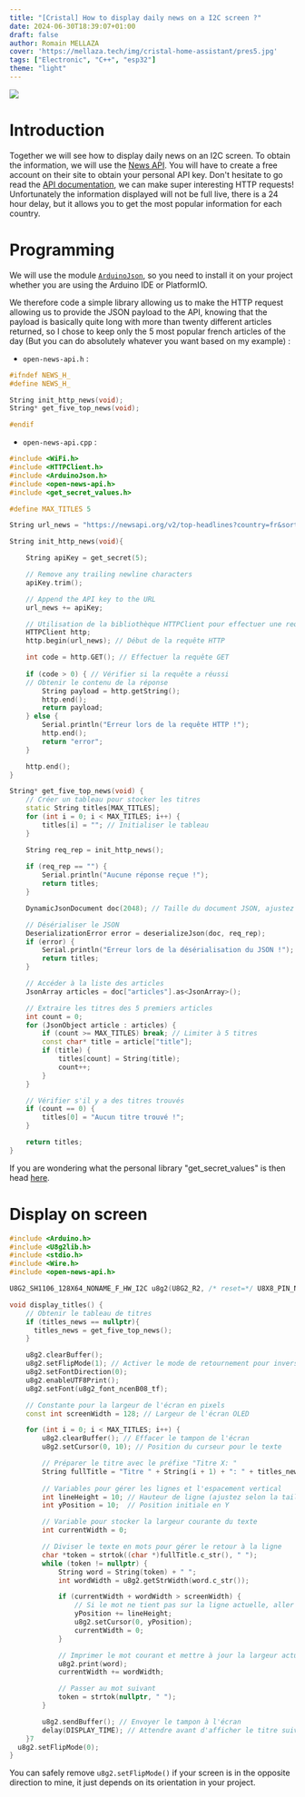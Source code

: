 ```yaml
---
title: "[Cristal] How to display daily news on a I2C screen ?"
date: 2024-06-30T18:39:07+01:00
draft: false
author: Romain MELLAZA
cover: 'https://mellaza.tech/img/cristal-home-assistant/pres5.jpg'
tags: ["Electronic", "C++", "esp32"]
theme: "light"
---
```


![](https://i0.wp.com/newsdata.io/blog/wp-content/uploads/2024/01/Snipaste_2021-11-28_13-55-49.jpg?fit=701%2C351&ssl=1)

# Introduction 
Together we will see how to display daily news on an I2C screen. To obtain the information, we will use the [News API](https://newsapi.org/). You will have to create a free account on their site to obtain your personal API key. Don't hesitate to go read the [API documentation](https://newsapi.org/docs), we can make super interesting HTTP requests! Unfortunately the information displayed will not be full live, there is a 24 hour delay, but it allows you to get the most popular information for each country.

# Programming
We will use the module [`ArduinoJson`](https://arduinojson.org/), so you need to install it on your project whether you are using the Arduino IDE or PlatformIO.

We therefore code a simple library allowing us to make the HTTP request allowing us to provide the JSON payload to the API, knowing that the payload is basically quite long with more than twenty different articles returned, so I chose to keep only the 5 most popular french articles of the day (But you can do absolutely whatever you want based on my example) :

* `open-news-api.h` :
```h
#ifndef NEWS_H_
#define NEWS_H_

String init_http_news(void);
String* get_five_top_news(void);

#endif
```

* `open-news-api.cpp` :
```cpp
#include <WiFi.h>
#include <HTTPClient.h>
#include <ArduinoJson.h>
#include <open-news-api.h>
#include <get_secret_values.h>

#define MAX_TITLES 5

String url_news = "https://newsapi.org/v2/top-headlines?country=fr&sortBy=popularity&apiKey=";

String init_http_news(void){

    String apiKey = get_secret(5);

    // Remove any trailing newline characters
    apiKey.trim();

    // Append the API key to the URL
    url_news += apiKey;

    // Utilisation de la bibliothèque HTTPClient pour effectuer une requête GET
    HTTPClient http;
    http.begin(url_news); // Début de la requête HTTP

    int code = http.GET(); // Effectuer la requête GET
    
    if (code > 0) { // Vérifier si la requête a réussi
    // Obtenir le contenu de la réponse
        String payload = http.getString();
        http.end();
        return payload;
    } else {
        Serial.println("Erreur lors de la requête HTTP !");
        http.end();
        return "error";
    }

    http.end();
}

String* get_five_top_news(void) {
    // Créer un tableau pour stocker les titres
    static String titles[MAX_TITLES];
    for (int i = 0; i < MAX_TITLES; i++) {
        titles[i] = ""; // Initialiser le tableau
    }

    String req_rep = init_http_news();
    
    if (req_rep == "") {
        Serial.println("Aucune réponse reçue !");
        return titles;
    }

    DynamicJsonDocument doc(2048); // Taille du document JSON, ajustez si nécessaire

    // Désérialiser le JSON
    DeserializationError error = deserializeJson(doc, req_rep);
    if (error) {
        Serial.println("Erreur lors de la désérialisation du JSON !");
        return titles;
    }

    // Accéder à la liste des articles
    JsonArray articles = doc["articles"].as<JsonArray>();

    // Extraire les titres des 5 premiers articles
    int count = 0;
    for (JsonObject article : articles) {
        if (count >= MAX_TITLES) break; // Limiter à 5 titres
        const char* title = article["title"];
        if (title) {
            titles[count] = String(title);
            count++;
        }
    }

    // Vérifier s'il y a des titres trouvés
    if (count == 0) {
        titles[0] = "Aucun titre trouvé !";
    }

    return titles;
}
```

If you are wondering what the personal library "get_secret_values" is then head [here](https://mellaza.tech/posts/secure-credentials-esp32/).

# Display on screen

```cpp
#include <Arduino.h>
#include <U8g2lib.h>
#include <stdio.h>
#include <Wire.h>
#include <open-news-api.h>

U8G2_SH1106_128X64_NONAME_F_HW_I2C u8g2(U8G2_R2, /* reset=*/ U8X8_PIN_NONE);

void display_titles() {
    // Obtenir le tableau de titres
    if (titles_news == nullptr){
      titles_news = get_five_top_news();
    }

    u8g2.clearBuffer();
    u8g2.setFlipMode(1); // Activer le mode de retournement pour inverser l'affichage
    u8g2.setFontDirection(0);
    u8g2.enableUTF8Print();
    u8g2.setFont(u8g2_font_ncenB08_tf);

    // Constante pour la largeur de l'écran en pixels
    const int screenWidth = 128; // Largeur de l'écran OLED

    for (int i = 0; i < MAX_TITLES; i++) {
        u8g2.clearBuffer(); // Effacer le tampon de l'écran
        u8g2.setCursor(0, 10); // Position du curseur pour le texte

        // Préparer le titre avec le préfixe "Titre X: "
        String fullTitle = "Titre " + String(i + 1) + ": " + titles_news[i];
        
        // Variables pour gérer les lignes et l'espacement vertical
        int lineHeight = 10; // Hauteur de ligne (ajustez selon la taille de police)
        int yPosition = 10;  // Position initiale en Y

        // Variable pour stocker la largeur courante du texte
        int currentWidth = 0;

        // Diviser le texte en mots pour gérer le retour à la ligne
        char *token = strtok((char *)fullTitle.c_str(), " ");
        while (token != nullptr) {
            String word = String(token) + " ";
            int wordWidth = u8g2.getStrWidth(word.c_str());

            if (currentWidth + wordWidth > screenWidth) {
                // Si le mot ne tient pas sur la ligne actuelle, aller à la ligne suivante
                yPosition += lineHeight;
                u8g2.setCursor(0, yPosition);
                currentWidth = 0;
            }

            // Imprimer le mot courant et mettre à jour la largeur actuelle
            u8g2.print(word);
            currentWidth += wordWidth;

            // Passer au mot suivant
            token = strtok(nullptr, " ");
        }

        u8g2.sendBuffer(); // Envoyer le tampon à l'écran
        delay(DISPLAY_TIME); // Attendre avant d'afficher le titre suivant
    }7
  u8g2.setFlipMode(0);
}
```

You can safely remove `u8g2.setFlipMode()` if your screen is in the opposite direction to mine, it just depends on its orientation in your project.